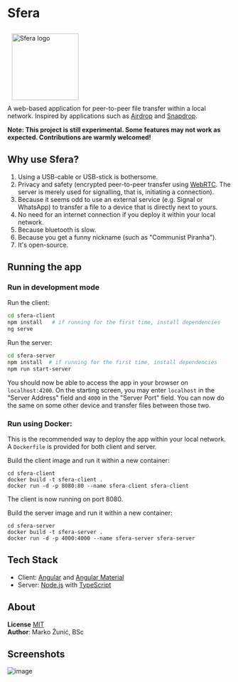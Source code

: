# Sfera

<img
    src="https://user-images.githubusercontent.com/28678851/194713571-cc69abcd-661a-4079-ad95-a465d7503ac9.png" 
    style="margin: 10px;" height="150"
    alt="Sfera logo"
/>  
A web-based application for peer-to-peer file transfer within a local network. Inspired by applications such as [Airdrop](https://support.apple.com/en-us/HT204144) and [Snapdrop](https://github.com/RobinLinus/snapdrop).

**Note: This project is still experimental. Some features may not work as expected. Contributions are warmly welcomed!**

## Why use Sfera?
1. Using a USB-cable or USB-stick is bothersome.
2. Privacy and safety (encrypted peer-to-peer transfer using [WebRTC](https://developer.mozilla.org/en-US/docs/Glossary/WebRTC). The server is merely used for signalling, that is, initiating a connection).
3. Because it seems odd to use an external service (e.g. Signal or WhatsApp) to transfer a file to a device that is directly next to yours.
4. No need for an internet connection if you deploy it within your local network.
5. Because bluetooth is slow.
6. Because you get a funny nickname (such as "Communist Piranha").
7. It's open-source.

## Running the app
### Run in development mode
Run the client:
```sh
cd sfera-client
npm install   # if running for the first time, install dependencies
ng serve
```

Run the server:
```sh 
cd sfera-server
npm install  # if running for the first time, install dependencies
npm run start-server
```

You should now be able to access the app in your browser on `localhost:4200`. On the starting screen, you may enter `localhost` in the "Server Address" field and `4000` in the "Server Port" field. You can now do the same on some other device and transfer files between those two.


### Run using Docker:
This is the recommended way to deploy the app within your local network. A `Dockerfile` is provided for both client and server.  

Build the client image and run it within a new container:
```
cd sfera-client
docker build -t sfera-client .
docker run -d -p 8080:80 --name sfera-client sfera-client
```
The client is now running on port 8080. 


Build the server image and run it within a new container:
```
cd sfera-server
docker build -t sfera-server .
docker run -d -p 4000:4000 --name sfera-server sfera-server
```

## Tech Stack
- Client: [Angular](https://angular.io/) and [Angular Material](https://material.angular.io/)
- Server: [Node.js](https://nodejs.org/en/) with [TypeScript](https://www.typescriptlang.org/)

## About
**License** [MIT](https://choosealicense.com/licenses/mit/)  
**Author**: Marko Žunić, BSc  

## Screenshots
![image](https://user-images.githubusercontent.com/28678851/212304694-4ece1ae8-22dc-4a02-a316-c0bb6e2bc13b.png)
